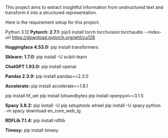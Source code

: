 This project aims to extract insightful information from unstructured text and transform it into a structured representation.

Here is the requirement setup for this project:

Python 3.12
**Pytorch: 2.7.1:** 
pip3 install torch torchvision torchaudio --index-url https://download.pytorch.org/whl/cu128

**Huggingface 4.53.0:**
pip install transformers

**Sklearn: 1.7.0:**
pip install -U scikit-learn

**ChatGPT 1.93.0:** 
pip install openai

**Pandas 2.3.0:**
pip install pandas==2.3.0

**Accelerate:**
pip install accelerate==1.8.1

pip install hf_xet
pip install bitsandbytes
pip install openpyxl==3.1.5

**Spacy 3.8.2:**
pip install -U pip setuptools wheel
pip install -U spacy
python -m spacy download en_core_web_lg

**RDFLib 7.1.4:**
pip install rdflib

**Timexy:**
pip install timexy


